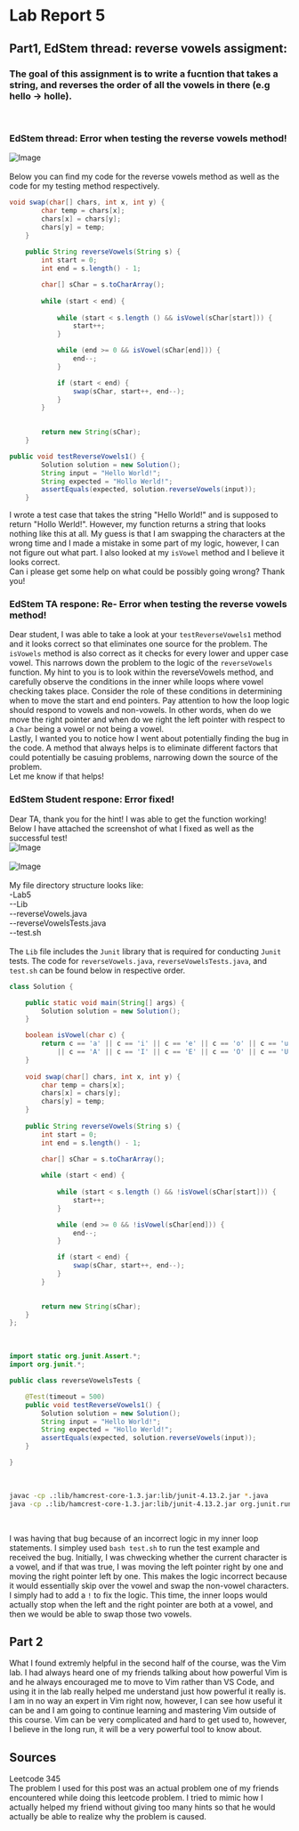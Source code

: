 # Lab Report 5
## Part1, EdStem thread: reverse vowels assigment:
### The goal of this assignment is to write a fucntion that takes a string, and reverses the order of all the vowels in there (e.g hello -> holle).

<br>

### EdStem thread: Error when testing the reverse vowels method!
![Image](bash.png)
<br>
<br>
Below you can find my code for the reverse vowels method as well as the code for my testing method respectively.
<br>
```java
void swap(char[] chars, int x, int y) {
        char temp = chars[x];
        chars[x] = chars[y];
        chars[y] = temp;
    }
    
    public String reverseVowels(String s) {
        int start = 0;
        int end = s.length() - 1;

        char[] sChar = s.toCharArray();
        
        while (start < end) {
            
            while (start < s.length () && isVowel(sChar[start])) {
                start++;
            }

            while (end >= 0 && isVowel(sChar[end])) {
                end--;
            }

            if (start < end) {
                swap(sChar, start++, end--);
            }
        }
        

        return new String(sChar);
    }
```

```java
public void testReverseVowels1() {
        Solution solution = new Solution();
        String input = "Hello World!";
        String expected = "Hollo Werld!";
        assertEquals(expected, solution.reverseVowels(input));
    }
```
I wrote a test case that takes the string "Hello World!" and is supposed to return "Hollo Werld!". However, my function returns a string that looks nothing like this at all. My guess is that I am swapping the characters at the wrong time and I made a mistake in some part of my logic, however, I can not figure out what part. I also looked at my `isVowel` method and I believe it looks correct. <br>
Can i please get some help on what could be possibly going wrong? 
Thank you!

### EdStem TA respone: Re- Error when testing the reverse vowels method!
Dear student, I was able to take a look at your `testReverseVowels1` method and it looks correct so that eliminates one source for the problem. The `isVowels` method is also correct as it checks for every lower and upper case vowel. This narrows down the problem to the logic of the `reverseVowels` function. My hint to you is to look within the reverseVowels method, and carefully observe the conditions in the inner while loops where vowel checking takes place. Consider the role of these conditions in determining when to move the start and end pointers. Pay attention to how the loop logic should respond to vowels and non-vowels. In other words, when do we move the right pointer and when do we right the left pointer with respect to a `Char` being a vowel or not being a vowel. <br>
Lastly, I wanted you to notice how I went about potentially finding the bug in the code. A method that always helps is to eliminate different factors that could potentially be casuing problems, narrowing down the source of the problem. <br>
Let me know if that helps!
<br>
### EdStem Student respone: Error fixed!
Dear TA, thank you for the hint! I was able to get the function working! Below I have attached the screenshot of what I fixed as well as the successful test! 
<br> 
![Image](WorkingBash.png)
<br>
<br>
![Image](FixedCode.png)
<br><br> 
My file directory structure looks like: <br>
-Lab5 <br>
--Lib <br>
--reverseVowels.java <br>
--reverseVowelsTests.java <br>
--test.sh <br>
<br>
The `Lib` file includes the `Junit` library that is required for conducting `Junit` tests. The code for `reverseVowels.java`, `reverseVowelsTests.java`, and `test.sh` can be found below in respective order. <br>
```java
class Solution {

    public static void main(String[] args) {
        Solution solution = new Solution();
    }

    boolean isVowel(char c) {
        return c == 'a' || c == 'i' || c == 'e' || c == 'o' || c == 'u'
            || c == 'A' || c == 'I' || c == 'E' || c == 'O' || c == 'U';
    }
    
    void swap(char[] chars, int x, int y) {
        char temp = chars[x];
        chars[x] = chars[y];
        chars[y] = temp;
    }
    
    public String reverseVowels(String s) {
        int start = 0;
        int end = s.length() - 1;

        char[] sChar = s.toCharArray();
        
        while (start < end) {
            
            while (start < s.length () && !isVowel(sChar[start])) {
                start++;
            }

            while (end >= 0 && !isVowel(sChar[end])) {
                end--;
            }

            if (start < end) {
                swap(sChar, start++, end--);
            }
        }
        

        return new String(sChar);
    }
};
```
<br>

```java
import static org.junit.Assert.*;
import org.junit.*;

public class reverseVowelsTests {

    @Test(timeout = 500)
    public void testReverseVowels1() {
        Solution solution = new Solution();
        String input = "Hello World!";
        String expected = "Hollo Werld!";
        assertEquals(expected, solution.reverseVowels(input));
    }

}
```
<br>

```bash
javac -cp .:lib/hamcrest-core-1.3.jar:lib/junit-4.13.2.jar *.java
java -cp .:lib/hamcrest-core-1.3.jar:lib/junit-4.13.2.jar org.junit.runner.JUnitCore reverseVowelsTests
```
<br>

I was having that bug because of an incorrect logic in my inner loop statements. I simpley used `bash test.sh` to run the test example and received the bug. Initially, I was chwecking whether the current character is a vowel, and if that was true, I was moving the left pointer right by one and moving the right pointer left by one. This makes the logic incorrect because it would essentially skip over the vowel and swap the non-vowel characters. I simply had to add a `!` to fix the logic. This time, the inner loops would actually stop when the left and the right pointer are both at a vowel, and then we would be able to swap those two vowels. 
<br>
## Part 2
What I found extremly helpful in the second half of the course, was the Vim lab. I had always heard one of my friends talking about how powerful Vim is and he always encouraged me to move to Vim rather than VS Code, and using it in the lab really helped me understand just how powerful it really is. I am in no way an expert in Vim right now, however, I can see how useful it can be and I am going to continue learning and mastering Vim outside of this course. Vim can be very complicated and hard to get used to, however, I believe in the long run, it will be a very powerful tool to know about. 
<br>
## Sources 
Leetcode 345
<br> 
The problem I used for this post was an actual problem one of my friends encountered while doing this leetcode problem. I tried to mimic how I actually helped my friend without giving too many hints so that he would actually be able to realize why the problem is caused. 
